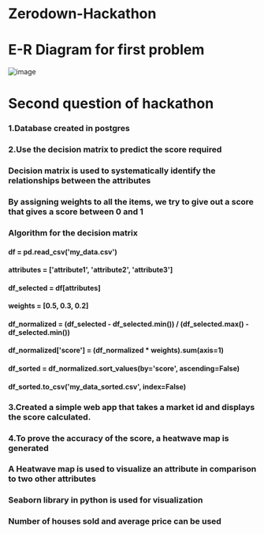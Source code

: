# Zerodown-Hackathon
# E-R Diagram for first problem
![image](https://user-images.githubusercontent.com/75531922/218244229-737a9c18-0886-4b98-9bdc-2acb8e0549bf.png)
# Second question of hackathon
### 1.Database created in postgres
### 2.Use the decision matrix to predict the score required
### Decision matrix is used to systematically identify the relationships between the attributes
### By assigning weights to all the items, we try to give out a score that gives a score between 0 and 1
### Algorithm for the decision matrix
#### df = pd.read_csv('my_data.csv')
#### attributes = ['attribute1', 'attribute2', 'attribute3']
#### df_selected = df[attributes]
#### weights = [0.5, 0.3, 0.2]
#### df_normalized = (df_selected - df_selected.min()) / (df_selected.max() - df_selected.min())
#### df_normalized['score'] = (df_normalized * weights).sum(axis=1)
#### df_sorted = df_normalized.sort_values(by='score', ascending=False)
#### df_sorted.to_csv('my_data_sorted.csv', index=False)

### 3.Created a simple web app that takes a market id and displays the score calculated.

### 4.To prove the accuracy of the score, a heatwave map is generated
### A Heatwave map is used to visualize an attribute in comparison to two other attributes
### Seaborn library in python is used for visualization
### Number of houses sold and average price can be used
